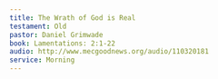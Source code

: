 ```yaml
---
title: The Wrath of God is Real
testament: Old
pastor: Daniel Grimwade
book: Lamentations: 2:1-22
audio: http://www.mecgoodnews.org/audio/110320181
service: Morning
---
```

